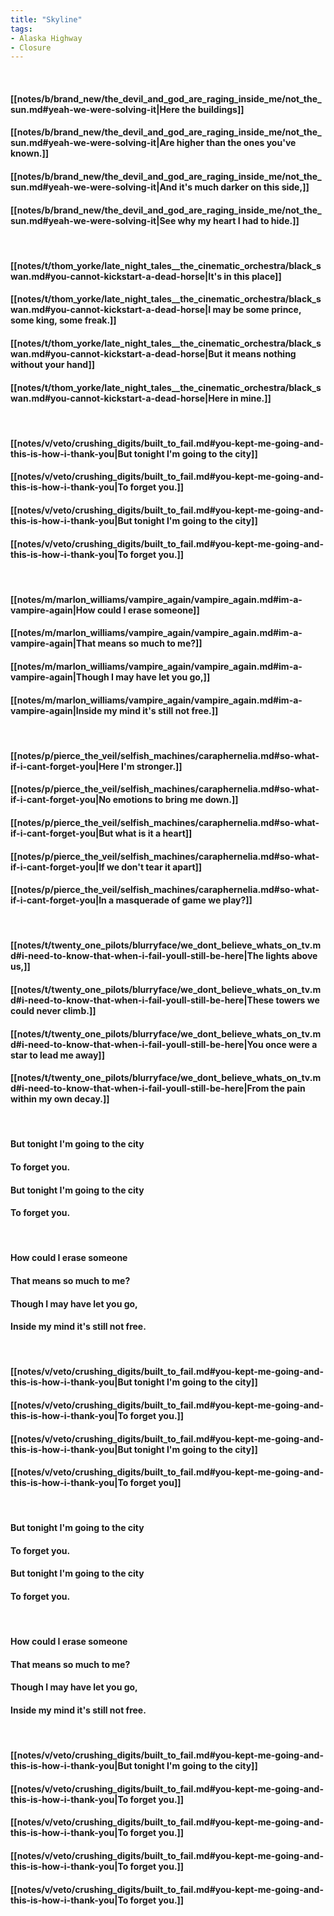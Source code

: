 ```yaml
---
title: "Skyline"
tags:
- Alaska Highway
- Closure
---
```

&nbsp;
#### [[notes/b/brand_new/the_devil_and_god_are_raging_inside_me/not_the_sun.md#yeah-we-were-solving-it|Here the buildings]]
#### [[notes/b/brand_new/the_devil_and_god_are_raging_inside_me/not_the_sun.md#yeah-we-were-solving-it|Are higher than the ones you've known.]]
#### [[notes/b/brand_new/the_devil_and_god_are_raging_inside_me/not_the_sun.md#yeah-we-were-solving-it|And it's much darker on this side,]]
#### [[notes/b/brand_new/the_devil_and_god_are_raging_inside_me/not_the_sun.md#yeah-we-were-solving-it|See why my heart I had to hide.]]
&nbsp;
#### [[notes/t/thom_yorke/late_night_tales__the_cinematic_orchestra/black_swan.md#you-cannot-kickstart-a-dead-horse|It's in this place]]
#### [[notes/t/thom_yorke/late_night_tales__the_cinematic_orchestra/black_swan.md#you-cannot-kickstart-a-dead-horse|I may be some prince, some king, some freak.]]
#### [[notes/t/thom_yorke/late_night_tales__the_cinematic_orchestra/black_swan.md#you-cannot-kickstart-a-dead-horse|But it means nothing without your hand]]
#### [[notes/t/thom_yorke/late_night_tales__the_cinematic_orchestra/black_swan.md#you-cannot-kickstart-a-dead-horse|Here in mine.]]
&nbsp;
#### [[notes/v/veto/crushing_digits/built_to_fail.md#you-kept-me-going-and-this-is-how-i-thank-you|But tonight I'm going to the city]]
#### [[notes/v/veto/crushing_digits/built_to_fail.md#you-kept-me-going-and-this-is-how-i-thank-you|To forget you.]]
#### [[notes/v/veto/crushing_digits/built_to_fail.md#you-kept-me-going-and-this-is-how-i-thank-you|But tonight I'm going to the city]]
#### [[notes/v/veto/crushing_digits/built_to_fail.md#you-kept-me-going-and-this-is-how-i-thank-you|To forget you.]]
&nbsp;
#### [[notes/m/marlon_williams/vampire_again/vampire_again.md#im-a-vampire-again|How could I erase someone]]
#### [[notes/m/marlon_williams/vampire_again/vampire_again.md#im-a-vampire-again|That means so much to me?]]
#### [[notes/m/marlon_williams/vampire_again/vampire_again.md#im-a-vampire-again|Though I may have let you go,]]
#### [[notes/m/marlon_williams/vampire_again/vampire_again.md#im-a-vampire-again|Inside my mind it's still not free.]]
&nbsp;
#### [[notes/p/pierce_the_veil/selfish_machines/caraphernelia.md#so-what-if-i-cant-forget-you|Here I'm stronger.]]
#### [[notes/p/pierce_the_veil/selfish_machines/caraphernelia.md#so-what-if-i-cant-forget-you|No emotions to bring me down.]]
#### [[notes/p/pierce_the_veil/selfish_machines/caraphernelia.md#so-what-if-i-cant-forget-you|But what is it a heart]]
#### [[notes/p/pierce_the_veil/selfish_machines/caraphernelia.md#so-what-if-i-cant-forget-you|If we don't tear it apart]]
#### [[notes/p/pierce_the_veil/selfish_machines/caraphernelia.md#so-what-if-i-cant-forget-you|In a masquerade of game we play?]]
&nbsp;
#### [[notes/t/twenty_one_pilots/blurryface/we_dont_believe_whats_on_tv.md#i-need-to-know-that-when-i-fail-youll-still-be-here|The lights above us,]]
#### [[notes/t/twenty_one_pilots/blurryface/we_dont_believe_whats_on_tv.md#i-need-to-know-that-when-i-fail-youll-still-be-here|These towers we could never climb.]]
#### [[notes/t/twenty_one_pilots/blurryface/we_dont_believe_whats_on_tv.md#i-need-to-know-that-when-i-fail-youll-still-be-here|You once were a star to lead me away]]
#### [[notes/t/twenty_one_pilots/blurryface/we_dont_believe_whats_on_tv.md#i-need-to-know-that-when-i-fail-youll-still-be-here|From the pain within my own decay.]]
&nbsp;
#### But tonight I'm going to the city
#### To forget you.
#### But tonight I'm going to the city
#### To forget you.
&nbsp;
#### How could I erase someone
#### That means so much to me?
#### Though I may have let you go,
#### Inside my mind it's still not free.
&nbsp;
#### [[notes/v/veto/crushing_digits/built_to_fail.md#you-kept-me-going-and-this-is-how-i-thank-you|But tonight I'm going to the city]]
#### [[notes/v/veto/crushing_digits/built_to_fail.md#you-kept-me-going-and-this-is-how-i-thank-you|To forget you.]]
#### [[notes/v/veto/crushing_digits/built_to_fail.md#you-kept-me-going-and-this-is-how-i-thank-you|But tonight I'm going to the city]]
#### [[notes/v/veto/crushing_digits/built_to_fail.md#you-kept-me-going-and-this-is-how-i-thank-you|To forget you]]
&nbsp;
#### But tonight I'm going to the city
#### To forget you.
#### But tonight I'm going to the city
#### To forget you.
&nbsp;
#### How could I erase someone
#### That means so much to me?
#### Though I may have let you go,
#### Inside my mind it's still not free.
&nbsp;
#### [[notes/v/veto/crushing_digits/built_to_fail.md#you-kept-me-going-and-this-is-how-i-thank-you|But tonight I'm going to the city]]
#### [[notes/v/veto/crushing_digits/built_to_fail.md#you-kept-me-going-and-this-is-how-i-thank-you|To forget you.]]
#### [[notes/v/veto/crushing_digits/built_to_fail.md#you-kept-me-going-and-this-is-how-i-thank-you|To forget you.]]
#### [[notes/v/veto/crushing_digits/built_to_fail.md#you-kept-me-going-and-this-is-how-i-thank-you|To forget you.]]
#### [[notes/v/veto/crushing_digits/built_to_fail.md#you-kept-me-going-and-this-is-how-i-thank-you|To forget you.]]
